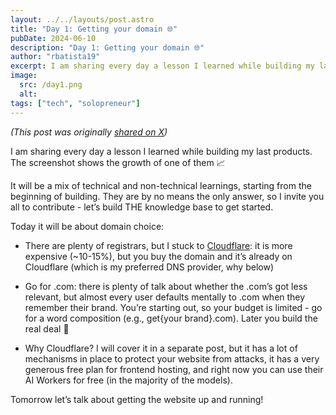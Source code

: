 ```yaml
---
layout: ../../layouts/post.astro
title: "Day 1: Getting your domain 🌐"
pubDate: 2024-06-10
description: "Day 1: Getting your domain 🌐"
author: "rbatista19"
excerpt: I am sharing every day a lesson I learned while building my last products. Today it will be about domain choice.
image:
  src: /day1.png
  alt:
tags: ["tech", "solopreneur"]
---
```


_(This post was originally [shared on X](https://x.com/rbatista19/status/1800077707138539956))_

I am sharing every day a lesson I learned while building my last products. The screenshot shows the growth of one of them 📈

It will be a mix of technical and non-technical learnings, starting from the beginning of building. They are by no means the only answer, so I invite you all to contribute - let’s build THE knowledge base to get started.

Today it will be about domain choice:

- There are plenty of registrars, but I stuck to [Cloudflare](https://www.cloudflare.com/): it is more expensive (~10-15%), but you buy the domain and it’s already on Cloudflare (which is my preferred DNS provider, why below)

- Go for .com: there is plenty of talk about whether the .com’s got less relevant, but almost every user defaults mentally to .com when they remember their brand. You’re starting out, so your budget is limited - go for a word composition (e.g., get{your brand}.com). Later you build the real deal 🙂

- Why Cloudflare? I will cover it in a separate post, but it has a lot of mechanisms in place to protect your website from attacks, it has a very generous free plan for frontend hosting, and right now you can use their AI Workers for free (in the majority of the models).

Tomorrow let’s talk about getting the website up and running! 